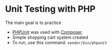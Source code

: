 # Unit Testing with PHP
The main goal is to practice

- [PHPUnit](https://phpunit.de/) was used with [Composer](https://getcomposer.org/).
- Simple shopping cart system created
- To run, use this command: `vendor/bin/phpunit`
